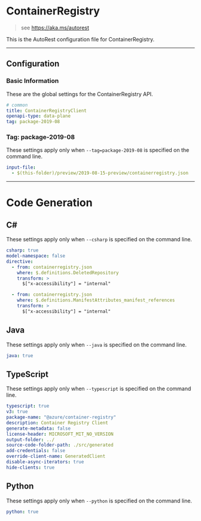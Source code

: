 # ContainerRegistry

> see https://aka.ms/autorest

This is the AutoRest configuration file for ContainerRegistry.

---

## Configuration

### Basic Information

These are the global settings for the ContainerRegistry API.

``` yaml
# common
title: ContainerRegistryClient
openapi-type: data-plane
tag: package-2019-08
```
### Tag: package-2019-08

These settings apply only when `--tag=package-2019-08` is specified on the command line.

``` yaml $(tag) == 'package-2019-08'
input-file:
  - $(this-folder)/preview/2019-08-15-preview/containerregistry.json
```

---
# Code Generation

## C#

These settings apply only when `--csharp` is specified on the command line.

``` yaml $(csharp)
csharp: true
model-namespace: false
directive:
  - from: containerregistry.json
    where: $.definitions.DeletedRepository
    transform: >
      $["x-accessibility"] = "internal"

  - from: containerregistry.json
    where: $.definitions.ManifestAttributes_manifest_references
    transform: >
      $["x-accessibility"] = "internal"
```

## Java

These settings apply only when `--java` is specified on the command line.

``` yaml $(java)
java: true
```

## TypeScript

These settings apply only when `--typescript` is specified on the command line.

``` yaml $(typescript)
typescript: true
v3: true
package-name: "@azure/container-registry"
description: Container Registry Client
generate-metadata: false
license-header: MICROSOFT_MIT_NO_VERSION
output-folder: ../
source-code-folder-path: ./src/generated
add-credentials: false
override-client-name: GeneratedClient
disable-async-iterators: true
hide-clients: true
```

## Python
These settings apply only when `--python` is specified on the command line.

``` yaml $(python)
python: true
```
